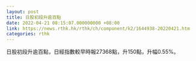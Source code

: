 ```yaml
---
layout: post
title: 日股初段升逾百點
date: 2022-04-21 08:15:07.000000000 +08:00
link: https://news.rthk.hk/rthk/ch/component/k2/1644938-20220421.htm
categories: rthk
---
```


日股初段升逾百點，日經指數較早時報27368點，升150點，升幅0.55%。
